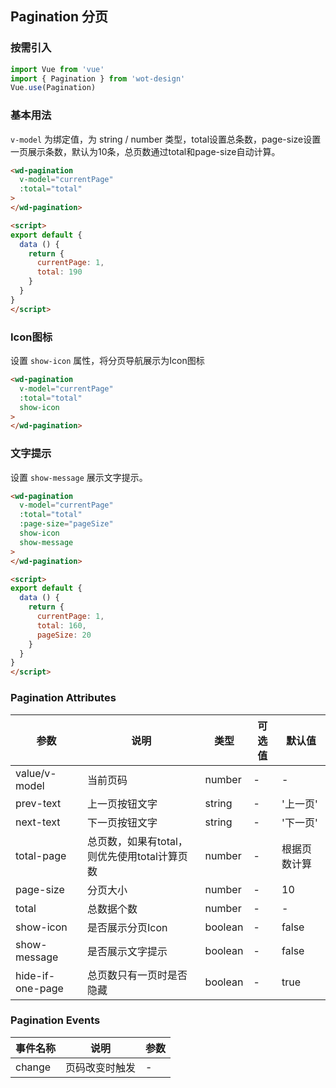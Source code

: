 ## Pagination 分页

### 按需引入

```javascript
import Vue from 'vue'
import { Pagination } from 'wot-design'
Vue.use(Pagination)
```

### 基本用法

`v-model` 为绑定值，为 string / number 类型，total设置总条数，page-size设置一页展示条数，默认为10条，总页数通过total和page-size自动计算。

```html
<wd-pagination
  v-model="currentPage" 
  :total="total"
>
</wd-pagination>

<script>
export default {
  data () {
    return {
      currentPage: 1,
      total: 190
    }
  }
}
</script>
```

### Icon图标

设置 `show-icon` 属性，将分页导航展示为Icon图标

```html
<wd-pagination
  v-model="currentPage" 
  :total="total"
  show-icon
>
</wd-pagination>
```

### 文字提示

设置 `show-message` 展示文字提示。

```html
<wd-pagination
  v-model="currentPage" 
  :total="total" 
  :page-size="pageSize"
  show-icon
  show-message
>
</wd-pagination>

<script>
export default {
  data () {
    return {
      currentPage: 1,
      total: 160,
      pageSize: 20
    }
  }
}
</script>
```

### Pagination Attributes

| 参数      | 说明                                 | 类型      | 可选值       | 默认值   |
|---------- |------------------------------------ |---------- |------------- |-------- |
| value/v-model | 当前页码 |   number | - | - |
| prev-text | 上一页按钮文字 |  string | - | '上一页' |
| next-text | 下一页按钮文字 |  string | - | '下一页' |
| total-page | 总页数，如果有total，则优先使用total计算页数 |  number | - | 根据页数计算 |
| page-size | 分页大小 |  number | - | 10 |
| total | 总数据个数 |  number | - | - |
| show-icon | 是否展示分页Icon |  boolean | - | false |
| show-message | 是否展示文字提示 |  boolean | - | false |
| hide-if-one-page | 总页数只有一页时是否隐藏 |  boolean | - | true |




### Pagination Events

| 事件名称      | 说明                                 | 参数     |
|------------- |------------------------------------ |--------- |
| change | 页码改变时触发 | - |
